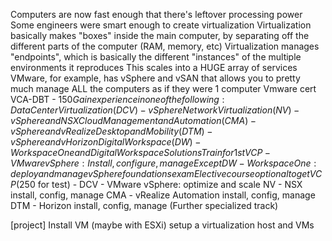 Computers are now fast enough that there's leftover processing power
  Some engineers were smart enough to create virtualization
  Virtualization basically makes "boxes" inside the main computer, by separating off the different parts of the computer (RAM, memory, etc)
Virtualization manages "endpoints", which is basically the different "instances" of the multiple environments it reproduces
This scales into a HUGE array of services
  VMware, for example, has vSphere and vSAN that allows you to pretty much manage ALL the computers as if they were 1 computer
Vmware cert
  VCA-DBT - $150
  Gain experience in one of the following:
    Data Center Virtualization (DCV) - vSphere
    Network Virtualization (NV) - vSphere and NSX
    Cloud Management and Automation (CMA) - vSphere and vRealize
    Desktop and Mobility (DTM) - vSphere and vHorizon
    Digital Workspace (DW) - WorkspaceOne and Digital Workspace Solutions
  Train for 1st VCP - VMware vSphere: Install, configure, manage
    Except DW - WorkspaceOne: deploy and manage
  vSphere foundations exam
  Elective course optional to get VCP ($250 for test) -
    DCV - VMware vSphere: optimize and scale
    NV - NSX install, config, manage
    CMA - vRealize Automation install, config, manage
    DTM - Horizon install, config, manage
  (Further specialized track)


[project] Install VM (maybe with ESXi)
  setup a virtualization host and VMs
